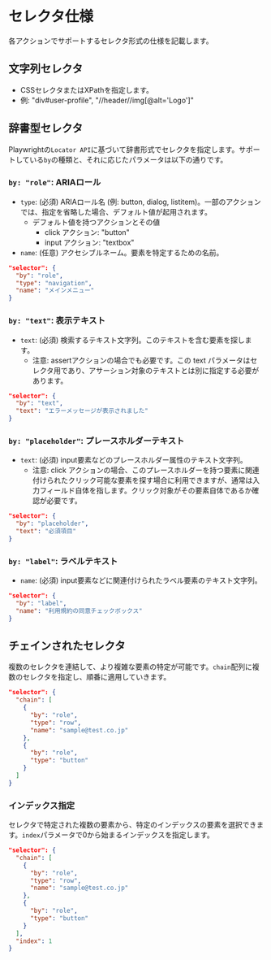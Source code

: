# セレクタ仕様
各アクションでサポートするセレクタ形式の仕様を記載します。

## 文字列セレクタ
- CSSセレクタまたはXPathを指定します。
- 例: "div#user-profile", "//header//img[@alt='Logo']"

## 辞書型セレクタ
Playwrightの`Locator API`に基づいて辞書形式でセレクタを指定します。サポートしている`by`の種類と、それに応じたパラメータは以下の通りです。

### `by: "role"`: ARIAロール
- `type`: (必須) ARIAロール名 (例: button, dialog, listitem)。一部のアクションでは、指定を省略した場合、デフォルト値が起用されます。
  - デフォルト値を持つアクションとその値
    - click アクション: "button"
    - input アクション: "textbox"
- `name`: (任意) アクセシブルネーム。要素を特定するための名前。

```json
"selector": {
  "by": "role",
  "type": "navigation",
  "name": "メインメニュー"
}
```

### `by: "text"`: 表示テキスト
- `text`: (必須) 検索するテキスト文字列。このテキストを含む要素を探します。
  - 注意: assertアクションの場合でも必要です。この text パラメータはセレクタ用であり、アサーション対象のテキストとは別に指定する必要があります。
```json
"selector": {
  "by": "text",
  "text": "エラーメッセージが表示されました"
}
```

### `by: "placeholder"`: プレースホルダーテキスト
- `text`: (必須) input要素などのプレースホルダー属性のテキスト文字列。
  - 注意: click アクションの場合、このプレースホルダーを持つ要素に関連付けられたクリック可能な要素を探す場合に利用できますが、通常は入力フィールド自体を指します。クリック対象がその要素自体であるか確認が必要です。
```json
"selector": {
  "by": "placeholder",
  "text": "必須項目"
}
```

### `by: "label"`: ラベルテキスト
- `name`: (必須) input要素などに関連付けられたラベル要素のテキスト文字列。
```json
"selector": {
  "by": "label",
  "name": "利用規約の同意チェックボックス"
}
```

## チェインされたセレクタ
複数のセレクタを連結して、より複雑な要素の特定が可能です。`chain`配列に複数のセレクタを指定し、順番に適用していきます。

```json
"selector": {
  "chain": [
    {
      "by": "role",
      "type": "row",
      "name": "sample@test.co.jp"
    },
    {
      "by": "role",
      "type": "button"
    }
  ]
}
```

### インデックス指定
セレクタで特定された複数の要素から、特定のインデックスの要素を選択できます。`index`パラメータで0から始まるインデックスを指定します。

```json
"selector": {
  "chain": [
    {
      "by": "role",
      "type": "row",
      "name": "sample@test.co.jp"
    },
    {
      "by": "role",
      "type": "button"
    }
  ],
  "index": 1
}
```
